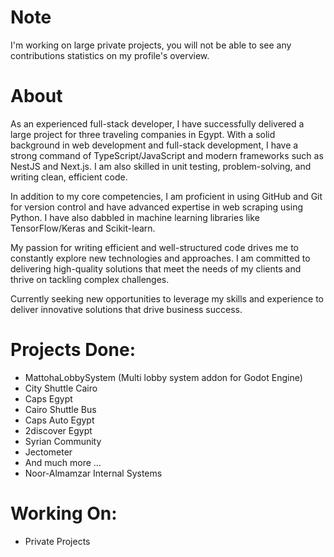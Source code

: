 # Note
I'm working on large private projects, you will not be able to see any contributions statistics on my profile's overview.
# About
As an experienced full-stack developer, I have successfully delivered a large project for three traveling companies in Egypt. With a solid background in web development and full-stack development, I have a strong command of TypeScript/JavaScript and modern frameworks such as NestJS and Next.js. I am also skilled in unit testing, problem-solving, and writing clean, efficient code.

In addition to my core competencies, I am proficient in using GitHub and Git for version control and have advanced expertise in web scraping using Python. I have also dabbled in machine learning libraries like TensorFlow/Keras and Scikit-learn.

My passion for writing efficient and well-structured code drives me to constantly explore new technologies and approaches. I am committed to delivering high-quality solutions that meet the needs of my clients and thrive on tackling complex challenges.

Currently seeking new opportunities to leverage my skills and experience to deliver innovative solutions that drive business success.

# Projects Done:
- MattohaLobbySystem (Multi lobby system addon for Godot Engine)
- City Shuttle Cairo
- Caps Egypt
- Cairo Shuttle Bus
- Caps Auto Egypt
- 2discover Egypt
- Syrian Community
- Jectometer
- And much more ...
- Noor-Almamzar Internal Systems


# Working On:
- Private Projects
